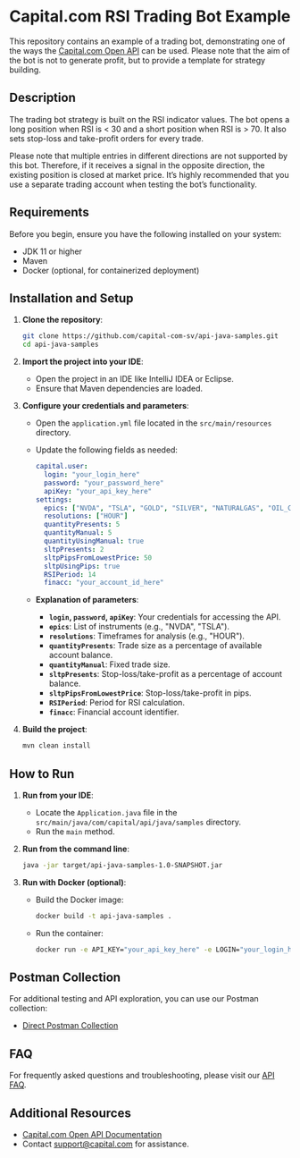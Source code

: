 # Capital.com RSI Trading Bot Example

This repository contains an example of a trading bot, demonstrating one of the ways the [Capital.com Open API](https://open-api.capital.com/) can be used. Please note that the aim of the bot is not to generate profit, but to provide a template for strategy building.

## Description

The trading bot strategy is built on the RSI indicator values. The bot opens a long position when RSI is < 30 and a short position when RSI is > 70. It also sets stop-loss and take-profit orders for every trade.

Please note that multiple entries in different directions are not supported by this bot. Therefore, if it receives a signal in the opposite direction, the existing position is closed at market price. It’s highly recommended that you use a separate trading account when testing the bot’s functionality.

## Requirements

Before you begin, ensure you have the following installed on your system:
- JDK 11 or higher
- Maven
- Docker (optional, for containerized deployment)

## Installation and Setup

1. **Clone the repository**:
   ```bash
   git clone https://github.com/capital-com-sv/api-java-samples.git
   cd api-java-samples
   ```

2. **Import the project into your IDE**:
   - Open the project in an IDE like IntelliJ IDEA or Eclipse.
   - Ensure that Maven dependencies are loaded.

3. **Configure your credentials and parameters**:
   - Open the `application.yml` file located in the `src/main/resources` directory.
   - Update the following fields as needed:

     ```yaml
     capital.user:
       login: "your_login_here"
       password: "your_password_here"
       apiKey: "your_api_key_here"
     settings:
       epics: ["NVDA", "TSLA", "GOLD", "SILVER", "NATURALGAS", "OIL_CRUDE"]
       resolutions: ["HOUR"]
       quantityPresents: 5
       quantityManual: 5
       quantityUsingManual: true
       sltpPresents: 2
       sltpPipsFromLowestPrice: 50
       sltpUsingPips: true
       RSIPeriod: 14
       finacc: "your_account_id_here"
     ```

   - **Explanation of parameters**:
     - **`login`, `password`, `apiKey`**: Your credentials for accessing the API.
     - **`epics`**: List of instruments (e.g., "NVDA", "TSLA").
     - **`resolutions`**: Timeframes for analysis (e.g., "HOUR").
     - **`quantityPresents`**: Trade size as a percentage of available account balance.
     - **`quantityManual`**: Fixed trade size.
     - **`sltpPresents`**: Stop-loss/take-profit as a percentage of account balance.
     - **`sltpPipsFromLowestPrice`**: Stop-loss/take-profit in pips.
     - **`RSIPeriod`**: Period for RSI calculation.
     - **`finacc`**: Financial account identifier.

4. **Build the project**:
   ```bash
   mvn clean install
   ```

## How to Run

1. **Run from your IDE**:
   - Locate the `Application.java` file in the `src/main/java/com/capital/api/java/samples` directory.
   - Run the `main` method.

2. **Run from the command line**:
   ```bash
   java -jar target/api-java-samples-1.0-SNAPSHOT.jar
   ```

3. **Run with Docker (optional)**:
   - Build the Docker image:
     ```bash
     docker build -t api-java-samples .
     ```
   - Run the container:
     ```bash
     docker run -e API_KEY="your_api_key_here" -e LOGIN="your_login_here" -e PASSWORD="your_password_here" api-java-samples
     ```

## Postman Collection

For additional testing and API exploration, you can use our Postman collection:
- [Direct Postman Collection](https://github.com/capital-com-sv/capital-api-postman)

## FAQ

For frequently asked questions and troubleshooting, please visit our [API FAQ](https://help.capitalccbah.com/hc/en-us/sections/9623637289746-API).

## Additional Resources

- [Capital.com Open API Documentation](https://open-api.capital.com/)
- Contact [support@capital.com](mailto:support@capital.com) for assistance.
